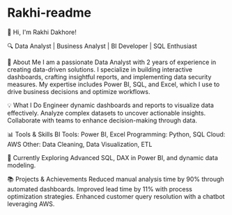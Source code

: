 # Rakhi-readme

👋 Hi, I'm Rakhi Dakhore!

🔍 Data Analyst | Business Analyst | BI Developer | SQL Enthusiast


🚀 About Me
I am a passionate Data Analyst with 2 years of experience in creating data-driven solutions. I specialize in building interactive dashboards, crafting insightful reports, and implementing data security measures. My expertise includes Power BI, SQL, and Excel, which I use to drive business decisions and optimize workflows.

💡 What I Do
Engineer dynamic dashboards and reports to visualize data effectively.
Analyze complex datasets to uncover actionable insights.
Collaborate with teams to enhance decision-making through data.


📊 Tools & Skills
BI Tools: Power BI, Excel
Programming: Python, SQL
Cloud: AWS
Other: Data Cleaning, Data Visualization, ETL


🌱 Currently Exploring
Advanced SQL, DAX in Power BI, and dynamic data modeling.

📚 Projects & Achievements
Reduced manual analysis time by 90% through automated dashboards.
Improved lead time by 11% with process optimization strategies.
Enhanced customer query resolution with a chatbot leveraging AWS.
